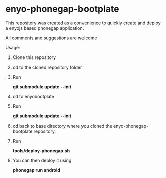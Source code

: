 enyo-phonegap-bootplate
=======================


This repository was created as a convenience to quickly create and deploy a enyojs based phonegap application.

All comments and suggestions are welcome

Usage:

1. Clone this repository
2. cd to the cloned repository folder
3. Run

	**git submodule update --init**
4. cd to enyobootplate
5. Run

	**git submodule update --init**
6. cd back to base directory where you cloned the enyo-phonegap-bootplate repository.
7. Run

	**tools/deploy-phonegap.sh**
8. You can then deploy it using

	**phonegap run android**
